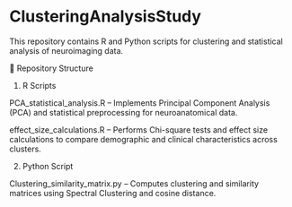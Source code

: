 # ClusteringAnalysisStudy

This repository contains R and Python scripts for clustering and statistical analysis of neuroimaging data. 

📂 Repository Structure

1. R Scripts

PCA_statistical_analysis.R – Implements Principal Component Analysis (PCA) and statistical preprocessing for neuroanatomical data.

effect_size_calculations.R – Performs Chi-square tests and effect size calculations to compare demographic and clinical characteristics across clusters.

2. Python Script

Clustering_similarity_matrix.py – Computes clustering and similarity matrices using Spectral Clustering and cosine distance.
